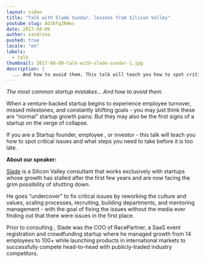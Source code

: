 ```yaml
---
layout: video
title: "Talk with Slade Sundar, lessons from Silicon Valley"
youtube_slug: AOJbfqJKWes
date: 2017-08-09
author: sandrine
pushed: true
locale: "en"
labels:
  - talk
thumbnail: 2017-08-09-talk-with-slade-sundar-1.jpg
description: |
  ... And how to avoid them. This talk will teach you how to spot critical issues and what steps you need to take before it is too late!
---
```


*The most common startup mistakes... And how to avoid them.*

When a venture-backed startup begins to experience employee turnover, missed milestones, and constantly shifting goals - you may just think these are “normal” startup growth pains. But they may also be the first signs of a startup on the verge of collapse.

If you are a Startup founder, employee , or investor - this talk will teach you how to spot critical issues and what steps you need to take before it is too late.

**About our speaker:**

[Slade](https://twitter.com/sladesundar) is a Silicon Valley consultant that works exclusively with startups whose growth has stalled after the first few years and are now facing the grim possibility of shutting down.

He goes “undercover” to fix critical issues by reworking the culture and values, scaling processes, recruiting, building departments, and mentoring management - with the goal of fixing the issues without the media ever finding out that there were issues in the first place.

Prior to consulting , Slade was the COO of RacePartner, a SaaS event registration and crowdfunding startup where he managed growth from 14 employees to 100+ while launching products in international markets to successfully compete head-to-head with publicly-traded industry competitors.

